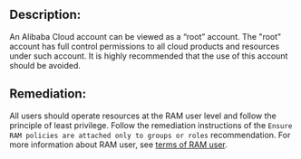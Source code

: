 ## Description:

An Alibaba Cloud account can be viewed as a “root” account. The "root" account has full control permissions to all cloud products and resources under such account. It is highly recommended that the use of this account should be avoided.

## Remediation:

All users should operate resources at the RAM user level and follow the principle of least privilege. Follow the remediation instructions of the `Ensure RAM policies are attached only to groups or roles` recommendation. For more information about RAM user, see [terms of RAM user](https://www.alibabacloud.com/help/doc-detail/28628.htm).